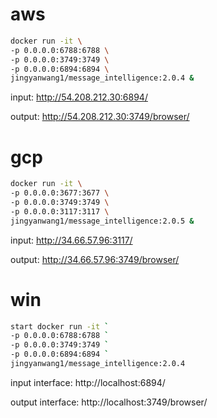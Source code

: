 # aws

```bash
docker run -it \
-p 0.0.0.0:6788:6788 \
-p 0.0.0.0:3749:3749 \
-p 0.0.0.0:6894:6894 \
jingyanwang1/message_intelligence:2.0.4 &
```

input: http://54.208.212.30:6894/ 

output: http://54.208.212.30:3749/browser/


# gcp

```bash
docker run -it \
-p 0.0.0.0:3677:3677 \
-p 0.0.0.0:3749:3749 \
-p 0.0.0.0:3117:3117 \
jingyanwang1/message_intelligence:2.0.5 &
```

input: http://34.66.57.96:3117/

output: http://34.66.57.96:3749/browser/

# win

```bash
start docker run -it `
-p 0.0.0.0:6788:6788 `
-p 0.0.0.0:3749:3749 `
-p 0.0.0.0:6894:6894 `
jingyanwang1/message_intelligence:2.0.4
```

input interface: http://localhost:6894/

output interface: http://localhost:3749/browser/
